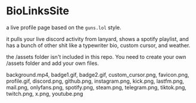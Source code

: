# BioLinksSite

a live profile page based on the `guns.lol` style.

it pulls your live discord activity from lanyard, shows a spotify playlist, and has a bunch of other shit like a typewriter bio, custom cursor, and weather.

the /assets folder isn't included in this repo. You need to create your own /assets folder and add your own files.

background.mp4,
badge1.gif,
badge2.gif,
custom_cursor.png,
favicon.png,
profile.gif,
discord.png,
github.png,
instagram.png,
kick.png,
lastfm.png,
mail.png,
onlyfans.png,
spotify.png,
steam.png,
telegram.png,
tiktok.png,
twitch.png,
x.png,
youtube.png
